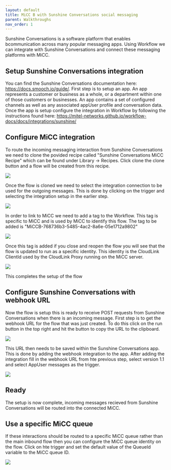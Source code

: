```yaml
---
layout: default
title: MiCC B with Sunshine Conversations social messaging
parent: Walkthroughs
nav_order: 1
---
```


Sunshine Conversations is a software platform that enables bcommunication across many popular messaging apps. Using Workflow we can integrate with Sunshine Conversations and connect these messaging platforms with MiCC. 

## Setup Sunshine Conversations integration
You can find the Sunshine Conversations documentation here: <https://docs.smooch.io/guide/>. 
First step is to setup an app. An app represents a customer or business as a whole, or a department within one of those customers or businesses. An app contains a set of configured channels as well as any associated appUser profile and conversation data.
Once the app is setup configure the integration in Workflow by following the instructions found here: <https://mitel-networks.github.io/workflow-docs/docs/integrations/sunshine/>

## Configure MiCC integration
To route the incoming messaging interaction from Sunshine Conversations we need to clone the povided recipe called "Sunshine Conversations MiCC Recipe" which can be found under Library -> Recipes. Click clone the clone button and a flow will be created from this recipe.

![](../../../assets/walkthroughs/clone-recipe.gif)

Once the flow is cloned we need to select the integration connection to be used for the outgoing messages. This is done by clicking on the trigger and selecting the integration setup in the earlier step.

![](../../../assets/walkthroughs/choose-connection.gif)

In order to link to MiCC we need to add a tag to the Workflow. This tag is specific to MiCC and is used by MiCC to identify this flow. The tag to be added is "MiCCB-768736b3-5485-4ac2-8a6e-05e1712a9802"

![](../../../assets/walkthroughs/add-micc-tag.gif)

Once this tag is added if you close and reopen the flow you will see that the flow is updated to run as a specific identity. This identity is the CloudLink ClientId used by the CloudLink Proxy running on the MiCC server. 

![](../../../assets/walkthroughs/workflow-identity.png)

This completes the setup of the flow

## Configure Sunshine Conversations with webhook URL
Now the flow is setup this is ready to receive POST requests from Sunshine Conversations when there is an incoming message. 
First step is to get the webhook URL for the flow that was just created. To do this click on the run button in the top right and hit the button to copy the URL to the clipboard. 

![](../../../assets/walkthroughs/get-webhook-url.gif)

This URL then needs to be saved within the Sunshine Conversations app. This is done by adding the webhook integration to the app. After adding the integration fill in the webhook URL from hte previous step, select version 1.1 and select AppUser messages as the trigger.

![](../../../assets/walkthroughs/sunshine-webhook-url.png)

## Ready
The setup is now complete, incoming messages recieved from Sunshine Conversations will be routed into the connected MiCC. 

## Use a specific MiCC queue
If these interactions should be routed to a specific MiCC queue rather than the main inbound flow then you can configure the MiCC queue identity on the flow. Click on hte trigger and set the default value of the QueueId variable to the MiCC queue ID. 

![](../../../assets/walkthroughs/select-micc-queue.gif)











